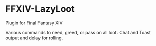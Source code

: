 # FFXIV-LazyLoot

Plugin for Final Fantasy XIV

Various commands to need, greed, or pass on all loot. Chat and Toast output and delay for rolling.


